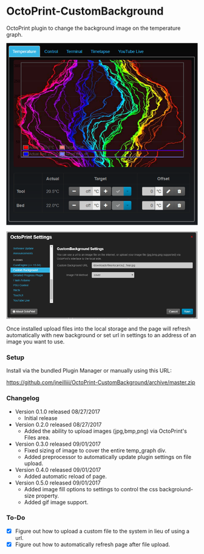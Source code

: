 # OctoPrint-CustomBackground

OctoPrint plugin to change the background image on the temperature graph.

![screenshot](screenshot.png)

![screenshot](settings.png)

Once installed upload files into the local storage and the page will refresh automatically with new background or set url in settings to an address of an image you want to use.

### Setup

Install via the bundled Plugin Manager or manually using this URL:

https://github.com/jneilliii/OctoPrint-CustomBackground/archive/master.zip

### Changelog

* Version 0.1.0 released 08/27/2017
  * Initial release
* Version 0.2.0 released 08/27/2017
  * Added the ability to upload images (jpg,bmp,png) via OctoPrint's Files area.
* Version 0.3.0 released 09/01/2017
  * Fixed sizing of image to cover the entire temp_graph div.
  * Added preprocessor to automatically update plugin settings on file upload.
* Version 0.4.0 released 09/01/2017
  * Added automatic reload of page.
* Version 0.5.0 released 09/01/2017
  * Added image fill options to settings to control the css backgroiund-size property.
  * Added gif image support.
  
### To-Do
* [X] Figure out how to upload a custom file to the system in lieu of using a url.
* [X] Figure out how to automatically refresh page after file upload.
